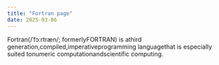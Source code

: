 ```yaml
---
title: "Fortran page"
date: 2025-03-06
---
```


Fortran(/ˈfɔːrtræn/; formerlyFORTRAN) is athird generation,compiled,imperativeprogramming languagethat is especially suited tonumeric computationandscientific computing.

